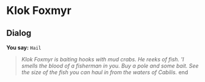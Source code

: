 # Klok Foxmyr


## Dialog

**You say:** `Hail`



>*Klok Foxmyr is baiting hooks with mud crabs.  He reeks of fish.   'I smells the blood of a fisherman in you.  Buy a pole and some bait.  See the size of the fish you can haul in from the waters of Cabilis.*
end





